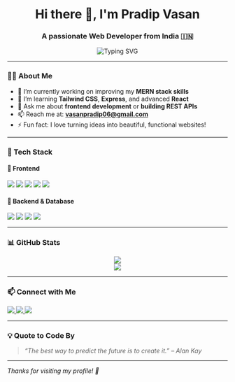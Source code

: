 <!-- GitHub Profile README for Pradip Vasan -->

<h1 align="center">Hi there 👋, I'm Pradip Vasan</h1>
<h3 align="center">A passionate Web Developer from India 🇮🇳</h3>

<p align="center">
  <img src="https://readme-typing-svg.herokuapp.com?font=Fira+Code&size=22&pause=1000&center=true&vCenter=true&width=435&lines=Frontend+%F0%9F%9A%80+Backend+%F0%9F%9A%80+Fullstack+on+the+way!;I+love+building+web+apps+%F0%9F%92%BB;MongoDB%2C+Express%2C+React%2C+Node.js" alt="Typing SVG" />
</p>

---

### 🧑‍💻 About Me
- 🔭 I’m currently working on improving my **MERN stack skills**
- 🌱 I’m learning **Tailwind CSS**, **Express**, and advanced **React**
- 💬 Ask me about **frontend development** or **building REST APIs**
- 📫 Reach me at: **vasanpradip06@gmail.com**
- ⚡ Fun fact: I love turning ideas into beautiful, functional websites!

---

### 🚀 Tech Stack

#### 🔹 Frontend
<p>
  <img src="https://img.shields.io/badge/HTML5-E34F26?style=for-the-badge&logo=html5&logoColor=white"/>
  <img src="https://img.shields.io/badge/CSS3-1572B6?style=for-the-badge&logo=css3&logoColor=white"/>
  <img src="https://img.shields.io/badge/Tailwind_CSS-38B2AC?style=for-the-badge&logo=tailwind-css&logoColor=white"/>
  <img src="https://img.shields.io/badge/JavaScript-F7DF1E?style=for-the-badge&logo=javascript&logoColor=black"/>
  <img src="https://img.shields.io/badge/React-20232A?style=for-the-badge&logo=react&logoColor=61DAFB"/>
</p>

#### 🔹 Backend & Database
<p>
  <img src="https://img.shields.io/badge/Node.js-339933?style=for-the-badge&logo=nodedotjs&logoColor=white"/>
  <img src="https://img.shields.io/badge/Express.js-000000?style=for-the-badge&logo=express&logoColor=white"/>
  <img src="https://img.shields.io/badge/MongoDB-4EA94B?style=for-the-badge&logo=mongodb&logoColor=white"/>
  <img src="https://img.shields.io/badge/Mongoose-880000?style=for-the-badge&logo=mongoose&logoColor=white"/>
</p>

---

### 📊 GitHub Stats

<p align="center">
  <img src="https://github-readme-stats.vercel.app/api?username=pradip983&show_icons=true&theme=radical" />
  <br/>
  <img src="https://github-readme-stats.vercel.app/api/top-langs/?username=pradip983&layout=compact&theme=radical" />
  <br/>
 
</p>

---

### 📫 Connect with Me
<p>
  <a href="https://www.linkedin.com/in/pradipvasan/" target="_blank">
    <img src="https://img.shields.io/badge/LinkedIn-blue?style=for-the-badge&logo=linkedin&logoColor=white"/>
  </a>
  <a href="mailto:vasanpradip06@gmail.com">
    <img src="https://img.shields.io/badge/Gmail-D14836?style=for-the-badge&logo=gmail&logoColor=white"/>
  </a>
  <a href="https://github.com/pradip983" target="_blank">
    <img src="https://img.shields.io/badge/GitHub-181717?style=for-the-badge&logo=github&logoColor=white"/>
  </a>
</p>

---

### 💡 Quote to Code By
> *“The best way to predict the future is to create it.” – Alan Kay*

---

_Thanks for visiting my profile! 🚀_
